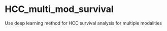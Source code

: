 # HCC_multi_mod_survival
Use deep learning method for HCC survival analysis for multiple modalities
